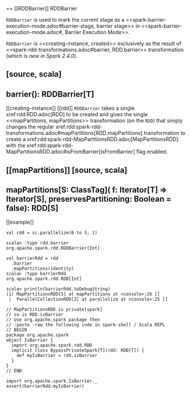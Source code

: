 == [[RDDBarrier]] RDDBarrier

`RDDBarrier` is used to mark the current stage as a <<spark-barrier-execution-mode.adoc#barrier-stage, barrier stage>> in <<spark-barrier-execution-mode.adoc#, Barrier Execution Mode>>.

`RDDBarrier` is <<creating-instance, created>> exclusively as the result of <<spark-rdd-transformations.adoc#barrier, RDD.barrier>> transformation (which is *new in Spark 2.4.0*).

[source, scala]
----
barrier(): RDDBarrier[T]
----

[[creating-instance]]
[[rdd]]
`RDDBarrier` takes a single xref:rdd:RDD.adoc[RDD] to be created and gives the single <<mapPartitions, mapPartitions>> transformation (on the `RDD`) that simply changes the regular xref:rdd:spark-rdd-transformations.adoc#mapPartitions[RDD.mapPartitions] transformation to create a xref:rdd:spark-rdd-MapPartitionsRDD.adoc[MapPartitionsRDD] with the xref:rdd:spark-rdd-MapPartitionsRDD.adoc#isFromBarrier[isFromBarrier] flag enabled.

[[mapPartitions]]
[source, scala]
----
mapPartitions[S: ClassTag](
  f: Iterator[T] => Iterator[S],
  preservesPartitioning: Boolean = false): RDD[S]
----

[[example]]
```
val rdd = sc.parallelize(0 to 3, 1)

scala> :type rdd.barrier
org.apache.spark.rdd.RDDBarrier[Int]

val barrierRdd = rdd
  .barrier
  .mapPartitions(identity)
scala> :type barrierRdd
org.apache.spark.rdd.RDD[Int]

scala> println(barrierRdd.toDebugString)
(1) MapPartitionsRDD[5] at mapPartitions at <console>:26 []
 |  ParallelCollectionRDD[3] at parallelize at <console>:25 []

// MapPartitionsRDD is private[spark]
// so is RDD.isBarrier
// Use org.apache.spark package then
// :paste -raw the following code in spark-shell / Scala REPL
// BEGIN
package org.apache.spark
object IsBarrier {
  import org.apache.spark.rdd.RDD
  implicit class BypassPrivateSpark[T](rdd: RDD[T]) {
    def myIsBarrier = rdd.isBarrier
  }
}
// END

import org.apache.spark.IsBarrier._
assert(barrierRdd.myIsBarrier)
```
